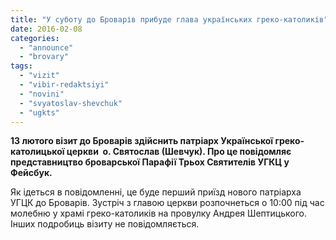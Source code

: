 ```yaml
---
title: "У суботу до Броварів прибуде глава українських греко-католиків"
date: 2016-02-08
categories: 
  - "announce"
  - "brovary"
tags: 
  - "vizit"
  - "vibir-redaktsiyi"
  - "novini"
  - "svyatoslav-shevchuk"
  - "ugkts"
---
```


**13 лютого візит до Броварів здійснить патріарх Української греко-католицької церкви  о. Святослав (Шевчук). Про це повідомляє представництво броварської Парафії Трьох Святителів УГКЦ у Фейсбук.**

Як ідеться в повідомленні, це буде перший приїзд нового патріарха УГЦК до Броварів. Зустріч з главою церкви розпочнеться о 10:00 під час молебню у храмі греко-католиків на провулку Андрея Шептицького. Інших подробиць візиту не повідомляється.

